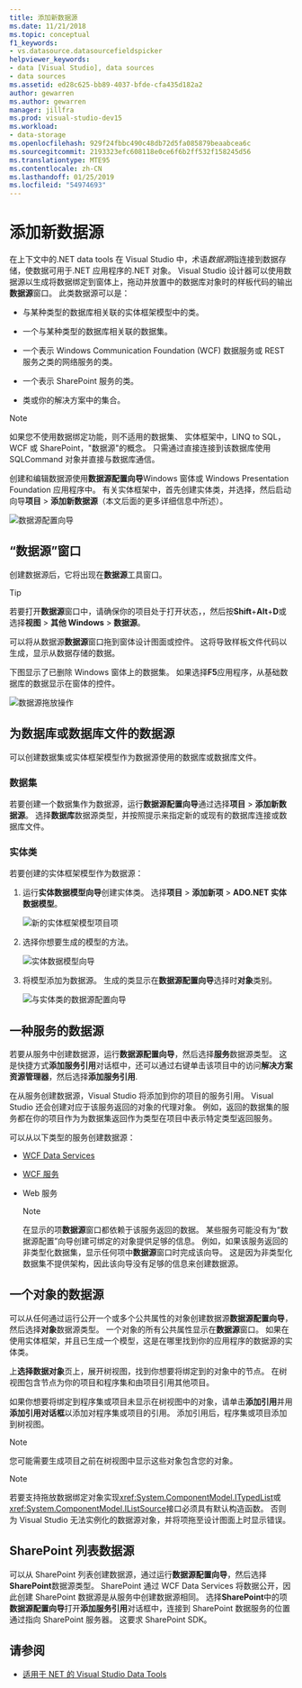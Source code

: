 ```yaml
---
title: 添加新数据源
ms.date: 11/21/2018
ms.topic: conceptual
f1_keywords:
- vs.datasource.datasourcefieldspicker
helpviewer_keywords:
- data [Visual Studio], data sources
- data sources
ms.assetid: ed28c625-bb89-4037-bfde-cfa435d182a2
author: gewarren
ms.author: gewarren
manager: jillfra
ms.prod: visual-studio-dev15
ms.workload:
- data-storage
ms.openlocfilehash: 929f24fbbc490c48db72d5fa085879beaabcea6c
ms.sourcegitcommit: 2193323efc608118e0ce6f6b2ff532f158245d56
ms.translationtype: MTE95
ms.contentlocale: zh-CN
ms.lasthandoff: 01/25/2019
ms.locfileid: "54974693"
---
```

# <a name="add-new-data-sources"></a>添加新数据源

在上下文中的.NET data tools 在 Visual Studio 中，术语*数据源*指连接到数据存储，使数据可用于.NET 应用程序的.NET 对象。 Visual Studio 设计器可以使用数据源以生成将数据绑定到窗体上，拖动并放置中的数据库对象时的样板代码的输出**数据源**窗口。 此类数据源可以是：

- 与某种类型的数据库相关联的实体框架模型中的类。

- 一个与某种类型的数据库相关联的数据集。

- 一个表示 Windows Communication Foundation (WCF) 数据服务或 REST 服务之类的网络服务的类。

- 一个表示 SharePoint 服务的类。

- 类或你的解决方案中的集合。

> [!NOTE]
> 如果您不使用数据绑定功能，则不适用的数据集、 实体框架中，LINQ to SQL，WCF 或 SharePoint，"数据源"的概念。 只需通过直接连接到该数据库使用 SQLCommand 对象并直接与数据库通信。

创建和编辑数据源使用**数据源配置向导**Windows 窗体或 Windows Presentation Foundation 应用程序中。 有关实体框架中，首先创建实体类，并选择，然后启动向导**项目** > **添加新数据源**（本文后面的更多详细信息中所述）。

![数据源配置向导](../data-tools/media/data-source-configuration-wizard.png)

## <a name="data-sources-window"></a>“数据源”窗口

创建数据源后，它将出现在**数据源**工具窗口。

> [!TIP]
> 若要打开**数据源**窗口中，请确保你的项目处于打开状态，，然后按**Shift**+**Alt**+**D**或选择**视图** > **其他 Windows** > **数据源**。

可以将从数据源**数据源**窗口拖到窗体设计图面或控件。 这将导致样板文件代码以生成，显示从数据存储的数据。

下图显示了已删除 Windows 窗体上的数据集。 如果选择**F5**应用程序，从基础数据库的数据显示在窗体的控件。

![数据源拖放操作](../data-tools/media/raddata-data-source-drag-operation.png)

## <a name="data-source-for-a-database-or-a-database-file"></a>为数据库或数据库文件的数据源

可以创建数据集或实体框架模型作为数据源使用的数据库或数据库文件。

### <a name="dataset"></a>数据集

若要创建一个数据集作为数据源，运行**数据源配置向导**通过选择**项目** > **添加新数据源**。 选择**数据库**数据源类型，并按照提示来指定新的或现有的数据库连接或数据库文件。

### <a name="entity-classes"></a>实体类

若要创建的实体框架模型作为数据源：

1. 运行**实体数据模型向导**创建实体类。 选择**项目** > **添加新项** > **ADO.NET 实体数据模型**。

   ![新的实体框架模型项目项](../data-tools/media/raddata-new-entity-framework-model-project-item.png)

1. 选择你想要生成的模型的方法。

   ![实体数据模型向导](../data-tools/media/raddata-entity-data-model-wizard.png)

1. 将模型添加为数据源。 生成的类显示在**数据源配置向导**选择时**对象**类别。

   ![与实体类的数据源配置向导](../data-tools/media/raddata-data-source-configuration-wizard-with-entity-classes.png)

## <a name="data-source-for-a-service"></a>一种服务的数据源

若要从服务中创建数据源，运行**数据源配置向导**，然后选择**服务**数据源类型。 这是快捷方式**添加服务引用**对话框中，还可以通过右键单击该项目中的访问**解决方案资源管理器**，然后选择**添加服务引用**.

在从服务创建数据源，Visual Studio 将添加到你的项目的服务引用。 Visual Studio 还会创建对应于该服务返回的对象的代理对象。 例如，返回的数据集的服务都在你的项目作为为数据集返回作为类型在项目中表示特定类型返回服务。

可以从以下类型的服务创建数据源：

- [WCF Data Services](/dotnet/framework/data/wcf/wcf-data-services-overview)

- [WCF 服务](../data-tools/windows-communication-foundation-services-and-wcf-data-services-in-visual-studio.md)

- Web 服务

    > [!NOTE]
    > 在显示的项**数据源**窗口都依赖于该服务返回的数据。 某些服务可能没有为“数据源配置”向导创建可绑定的对象提供足够的信息。 例如，如果该服务返回的非类型化数据集，显示任何项中**数据源**窗口时完成该向导。 这是因为非类型化数据集不提供架构，因此该向导没有足够的信息来创建数据源。

## <a name="data-source-for-an-object"></a>一个对象的数据源

可以从任何通过运行公开一个或多个公共属性的对象创建数据源**数据源配置向导**，然后选择**对象**数据源类型。 一个对象的所有公共属性显示在**数据源**窗口。 如果在使用实体框架，并且已生成一个模型，这是在哪里找到你的应用程序的数据源的实体类。

上**选择数据对象**页上，展开树视图，找到你想要将绑定到的对象中的节点。 在树视图包含节点为你的项目和程序集和由项目引用其他项目。

如果你想要将绑定到程序集或项目未显示在树视图中的对象，请单击**添加引用**并用**添加引用对话框**以添加对程序集或项目的引用。 添加引用后，程序集或项目添加到树视图。

> [!NOTE]
> 您可能需要生成项目之前在树视图中显示这些对象包含您的对象。

> [!NOTE]
> 若要支持拖放数据绑定对象实现<xref:System.ComponentModel.ITypedList>或<xref:System.ComponentModel.IListSource>接口必须具有默认构造函数。 否则为 Visual Studio 无法实例化的数据源对象，并将项拖至设计图面上时显示错误。

## <a name="data-source-for-a-sharepoint-list"></a>SharePoint 列表数据源

可以从 SharePoint 列表创建数据源，通过运行**数据源配置向导**，然后选择**SharePoint**数据源类型。 SharePoint 通过 WCF Data Services 将数据公开，因此创建 SharePoint 数据源是从服务中创建数据源相同。 选择**SharePoint**中的项**数据源配置向导**打开**添加服务引用**对话框中，连接到 SharePoint 数据服务的位置通过指向 SharePoint 服务器。 这要求 SharePoint SDK。

## <a name="see-also"></a>请参阅

- [适用于 NET 的 Visual Studio Data Tools](../data-tools/visual-studio-data-tools-for-dotnet.md)